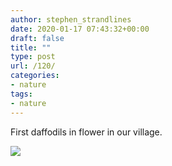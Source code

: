 ```yaml
---
author: stephen_strandlines
date: 2020-01-17 07:43:32+00:00
draft: false
title: ""
type: post
url: /120/
categories:
- nature
tags:
- nature
---
```


First daffodils in flower in our village. 

![](https://www.strandlines.blog/uploads/2020/f801c1630a.jpg)

